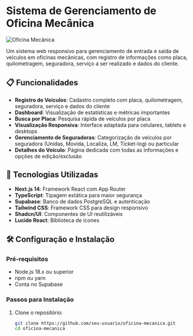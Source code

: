 # Sistema de Gerenciamento de Oficina Mecânica

![Oficina Mecânica](https://hebbkx1anhila5yf.public.blob.vercel-storage.com/placeholder-ob7miW3mUreePYfXdVwkpFWHthzoR5.svg?height=200&width=600)

Um sistema web responsivo para gerenciamento de entrada e saída de veículos em oficinas mecânicas, com registro de informações como placa, quilometragem, seguradora, serviço a ser realizado e dados do cliente.

## 📋 Funcionalidades

- **Registro de Veículos**: Cadastro completo com placa, quilometragem, seguradora, serviço e dados do cliente
- **Dashboard**: Visualização de estatísticas e métricas importantes
- **Busca por Placa**: Pesquisa rápida de veículos por placa
- **Visualização Responsiva**: Interface adaptada para celulares, tablets e desktops
- **Gerenciamento de Seguradoras**: Categorização de veículos por seguradora (Unidas, Movida, Localiza, LM, Ticket-log) ou particular
- **Detalhes do Veículo**: Página dedicada com todas as informações e opções de edição/exclusão

## 🚀 Tecnologias Utilizadas

- **Next.js 14**: Framework React com App Router
- **TypeScript**: Tipagem estática para maior segurança
- **Supabase**: Banco de dados PostgreSQL e autenticação
- **Tailwind CSS**: Framework CSS para design responsivo
- **Shadcn/UI**: Componentes de UI reutilizáveis
- **Lucide React**: Biblioteca de ícones

## 🛠️ Configuração e Instalação

### Pré-requisitos

- Node.js 18.x ou superior
- npm ou yarn
- Conta no Supabase

### Passos para Instalação

1. Clone o repositório:
   ```bash
   git clone https://github.com/seu-usuario/oficina-mecanica.git
   cd oficina-mecanica
